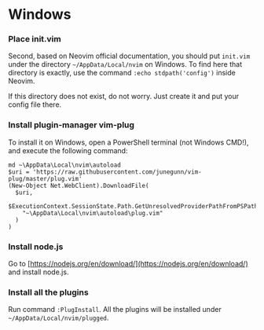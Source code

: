 # Windows
### Place init.vim
Second, based on Neovim official documentation, you should put `init.vim` under the directory `~/AppData/Local/nvim` on Windows.
To find here that directory is exactly, use the command `:echo stdpath('config')` inside Neovim.  

If this directory does not exist, do not worry. Just create it and put your config file there.

### Install plugin-manager vim-plug
To install it on Windows, open a PowerShell terminal (not Windows CMD!), and execute the following command:
```
md ~\AppData\Local\nvim\autoload
$uri = 'https://raw.githubusercontent.com/junegunn/vim-plug/master/plug.vim'
(New-Object Net.WebClient).DownloadFile(
  $uri,
  $ExecutionContext.SessionState.Path.GetUnresolvedProviderPathFromPSPath(
    "~\AppData\Local\nvim\autoload\plug.vim"
  )
)
```

### Install node.js
Go to [https://nodejs.org/en/download/](https://nodejs.org/en/download/) and install node.js.

### Install all the plugins
 Run command `:PlugInstall`. All the plugins will be installed under `~/AppData/Local/nvim/plugged`.
